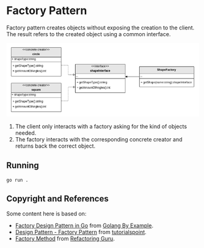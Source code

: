 # Factory Pattern
Factory pattern creates objects without exposing the creation to the client. The result refers to the created object using a common interface.

![Alt text](https://raw.githubusercontent.com/marcelkohl/go-design-patterns/main/Factory/diagram.png)

1. The client only interacts with a factory asking for the kind of objects needed.
2. The factory interacts with the corresponding concrete creator and returns back the correct object.


## Running
```
go run .
```

## Copyright and References
Some content here is based on:

- [Factory Design Pattern in Go](https://golangbyexample.com/golang-factory-design-pattern/) from [Golang By Example](https://golangbyexample.com).
- [Design Pattern - Factory Pattern](https://www.tutorialspoint.com/design_pattern/factory_pattern.htm) from [tutorialspoint](https://www.tutorialspoint.com).
- [Factory Method](https://refactoring.guru/design-patterns/factory-method) from [Refactoring Guru](https://refactoring.guru).
